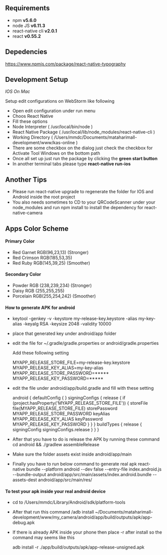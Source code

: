 ## Requirements ##

- npm __v5.6.0__
- node JS  __v6.11.3__
- react-native cli  __v2.0.1__
- react __v0.55.2__


## Depedencies ##

https://www.npmjs.com/package/react-native-typography



## Development Setup ##

_IOS On Mac_

Setup edit configurations on WebStorm like following

- Open edit configuration under run menu
- Choos React Native
- Fill these options
- Node Interpreter ( /usr/local/bin/node )
- React Native Package ( /usr/local/lib/node_modules/react-native-cli )
- Working Directory ( /Users/mmdc/Documents/mataharimall-development/www/kas-online )
- There are some checkbox on the dialog just check the checkbox for Activate Tool Windows
  on the bottom path
- Once all set up just run the package by clicking the __green start button__
- In another terminal tabs please type __react-native run-ios__

## Another Tips ##

- Please run react-native upgrade to regenerate the folder for IOS and Android inside the root project
- You also needs sometimes to CD to your QRCodeScanner under your node_modules and run npm install
   to install the dependency for react-native-camera

## Apps Color Scheme ##

#### Primary Color ####

- Red Garnet RGB(96,23,13) (Stronger)
- Red Crimson RGB(185,53,35)
- Red Ruby RGB(145,39,25) (Smoother)

#### Secondary Color ####

- Powder RGB (238,239,234) (Stronger)
- Daisy RGB (255,255,255)
- Porcelain RGB(255,254,242) (Smoother)

#### How to generate APK for android ####

- keytool -genkey -v -keystore my-release-key.keystore -alias my-key-alias -keyalg RSA -keysize 2048 -validity 10000
- place that generated key under android/app folder
- edit the file for ~/.gradle/gradle.properties or android/gradle.properties

  Add these following setting

  MYAPP_RELEASE_STORE_FILE=my-release-key.keystore
  MYAPP_RELEASE_KEY_ALIAS=my-key-alias
  MYAPP_RELEASE_STORE_PASSWORD=*****
  MYAPP_RELEASE_KEY_PASSWORD=*****

- edit the file under android/app/build.gradle and fill with these setting

  android {
    defaultConfig { }
    signingConfigs {
        release {
            if (project.hasProperty('MYAPP_RELEASE_STORE_FILE')) {
                storeFile file(MYAPP_RELEASE_STORE_FILE)
                storePassword MYAPP_RELEASE_STORE_PASSWORD
                keyAlias MYAPP_RELEASE_KEY_ALIAS
                keyPassword MYAPP_RELEASE_KEY_PASSWORD
            }
        }
    }
    buildTypes {
        release {
            signingConfig signingConfigs.release
        }
    }
}


- After that you have to do is release the APK by running these command
  cd android && ./gradlew assembleRelease

- Make sure the folder assets exist inside android/app/main

- Finally you have to run below command to generate real apk
  react-native bundle --platform android --dev false --entry-file index.android.js --bundle-output android/app/src/main/assets/index.android.bundle --assets-dest android/app/src/main/res/

#### To test your apk inside your real android device ####

- cd to /Users/mmdc/Library/Android/sdk/platform-tools
- After that run this command
  /adb install ~/Documents/mataharimall-development/www/my_camera/android/app/build/outputs/apk/app-debug.apk
- If there is already APK inside your phone then place -r after install so the command
  may seems like this

  adb install -r ./app/build/outputs/apk/app-release-unsigned.apk


